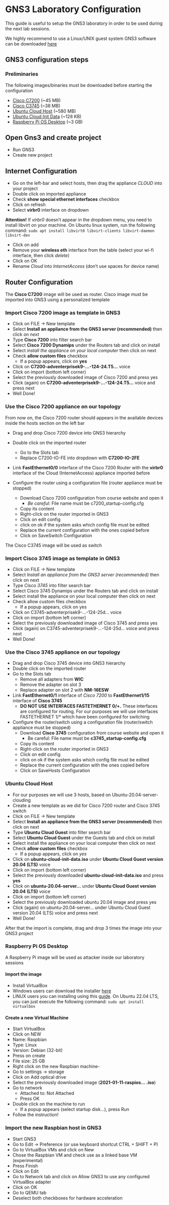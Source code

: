 # GNS3 Laboratory Configuration

This guide is useful to setup the GNS3 laboratory in order to be used during the next lab sessions.

We highly recommend to use a Linux/UNIX guest system GNS3 software can be downloaded [here](https://www.gns3.com/software/download)

## GNS3 configuration steps

### Preliminaries
The following images/binaries must be downloaded before starting the configuration
- [Cisco C7200](https://mega.nz/#!RZtA0SwD!XBjqI5Dkrienz7tHaYg601Dwq-ypAqWZv8Ut3mFuKoI) (~45 MB)
- [Cisco C3745](https://mega.nz/#!lR8Q1SpD!5j3lYt9roopuTK6NgHBp9HRM6YP3hq8RiK_nHA7Tktw) (~38 MB)
- [Ubuntu Cloud Host](http://cloud-images.ubuntu.com/releases/focal/release/ubuntu-20.04-server-cloudimg-amd64.img) (~580 MB)
- [Ubuntu Cloud Init Data](http://cloud-images.ubuntu.com/releases/focal/release/ubuntu-20.04-server-cloudimg-amd64.img) (~128 KB)
- [Raspberry Pi OS Desktop](https://downloads.raspberrypi.org/rpd_x86/images/rpd_x86-2021-01-12/2021-01-11-raspios-buster-i386.iso) (~3 GB)

## Open Gns3 and create project
- Run GNS3
- Create new project

## Internet Configuration
- Go on the left-bar and select hosts, then drag the appliance *CLOUD* into your project
- Double click on imported appliance
- Check **show special ethernet interfaces** checkbox
- Click on refresh
- Select **virbr0** interface on dropdown

**Attention!** If *virbr0* doesn’t appear in the dropdown menu, you need to install
libvirt on your machine. On Ubuntu linux system, run the following command:
`sudo apt install libvirt0 libvirt-clients libvirt-daemon libvirt-dev`
- Click on add
- Remove your **wireless eth** interface from the table (select your wi-fi interface, then click *delete*)
- Click on OK
- Rename *Cloud* into *InternetAccess* (don’t use spaces for device name)

## Router Configuration
The **Cisco C7200** image will be used as router. Cisco image must be imported into GNS3 using a personalized template

### Import Cisco 7200 image as template in GNS3
- Click on FILE -> New template
- Select **Install an appliance from the GNS3 server (recommended)** then click on *next*
- Type **Cisco 7200** into filter search bar
- Select **Cisco 7200 Dynamips** under the Routers tab and click on install
- Select *install the appliance on your local computer* then click on next
- Check **allow custom files** checkbox
  - If a popup appears, click on **yes**
- Click on **C7200-adventerprisek9-...-124-24.T5...** voice
- Click on import (bottom left corner)
- Select the previously downloaded image of Cisco 7200 and press yes
- Click (again) on **C7200-adventerprisek9-...-124-24.T5...** voice and press next
- Well Done!

### Use the Cisco 7200 appliance on our topology
From now on, the Cisco 7200 router should appears in the available devices inside the hosts section on the left bar
- Drag and drop Cisco 7200 device into GNS3 hierarchy
- Double click on the imported router
  - Go to the Slots tab
  - Replace C7200-IO-FE into dropdown with **C7200-IO-2FE**
- Link **FastEthernet0/0** interface of the Cisco 7200 Router with the **virbr0** interface of the Cloud (InternetAccess) appliance imported before
- Configure the router using a configuration file (router appliance must be stopped)

   - Download Cisco 7200 configuration from course website and open it
      - *Be careful:* File name must be c7200_startup-config.cfg
   - Copy its content
   - Right-click on the router imported in GNS3
   - Click on edit config
   - click on ok if the system asks which config file must be edited
   - Replace the current configuration with the ones copied before
   - Click on SaveSwitch Configuration

The Cisco C3745 image will be used as switch

### Import Cisco 3745 image as template in GNS3
- Click on FILE -> New template
- Select *Install an appliance from the GNS3 server (recommended)* then
click on next
- Type *Cisco 3745* into filter search bar
- Select Cisco 3745 Dynamips under the Routers tab and click on install
- Select install the appliance on your local computer then click on next
- Check allow custom files checkbox
  - If a popup appears, click on yes
- Click on C3745-adventerprisek9-...-124-25d... voice
- Click on import (bottom left corner)
- Select the previously downloaded image of Cisco 3745 and press yes
- Click (again) on C3745-adventerprisek9-...-124-25d... voice and press next
- Well Done!

### Use the Cisco 3745 appliance on our topology
- Drag and drop Cisco 3745 device into GNS3 hierarchy
- Double click on the imported router
- Go to the Slots tab
  - Remove all adapters from **WIC**
  - Remove the adapter on slot 3
  - Replace adapter on slot 2 with **NM-16ESW**
- Link **FastEthernet0/1** interface of *Cisco 7200* to **FastEthernet1/15** interface of **Cisco 3745**
  - **DO NOT USE INTERFACES FASTETHERNET 0/+.** These interfaces are configured for routing. For our purposes we will use interfaces FASTETHERNET 1/* which have been configured for switching
- Configure the router/switch using a configuration file (router/switch appliance must be stopped)
  - Download **Cisco 3745** configuration from course website and open it
    - Be careful: File name must be **c3745_startup-config.cfg**
  - Copy its content
  - Right-click on the router imported in GNS3
  - Click on edit config
  - click on ok if the system asks which config file must be edited
  - Replace the current configuration with the ones copied before
  - Click on SaveHosts Configuration

### Ubuntu Cloud Host
- For our purposes we will use 3 hosts, based on Ubuntu-20.04-server-clouding
- Create a new template as we did for Cisco 7200 router and Cisco 3745 switch
- Click on FILE -> New template
- Select **Install an appliance from the GNS3 server (recommended)**
then click on next
- Type **Ubuntu Cloud Guest** into filter search bar
- Select **Ubuntu Cloud Guest** under the Guests tab and click on install
- Select install the appliance on your local computer then click on
next
- Check **allow custom files** checkbox
  - If a popup appears, click on *yes*
- Click on **ubuntu-cloud-init-data.iso** under **Ubuntu Cloud Guest version 20.04 (LTS)** voice
- Click on import (bottom left corner)
- Select the previously downloaded **ubuntu-cloud-init-data.iso** and press **yes**
- Click on **ubuntu-20.04-server...** under **Ubuntu Cloud Guest version 20.04 (LTS)** voice
- Click on import (bottom left corner)
- Select the previously downloaded ubuntu 20.04 image and press yes
- Click (again) on ubuntu-20.04-server... under Ubuntu Cloud Guest
version 20.04 (LTS) voice and press next
- Well Done!

After that the import is complete, drag and drop 3 times the image into your GNS3 project 

### Raspberry Pi OS Desktop
A Raspberry Pi image will be used as attacker inside our laboratory sessions

#### Import the image
- Install VirtualBox
- Windows users can download the installer [here](https://download.virtualbox.org/virtualbox/6.1.26/VirtualBox-6.1.26-145957-Win.exe)
- LINUX users you can installing using this [guide](https://www.virtualbox.org/wiki/Linux_Downloads). On Ubuntu 22.04 LTS, you can just execute the following command: `sudo apt install virtualbox`

#### Create a new Virtual Machine
- Start VirtualBox
- Click on NEW
- Name: Raspbian
- Type: Linux
- Version: Debian (32-bit)
- Press on create
- File size: 25 GB
- Right click on the new Raspbian machine-
- Go to settings -> storage
- Click on Add optical drive
- Select the previously downloaded image (**2021-01-11-raspios... .iso**)
- Go to network
  - Attached to: Not Attached
  - Press OK
- Double click on the machine to run
  - If a popup appears (select startup disk...), press Run
- Follow the instruction!

### Import the new Raspbian host in GNS3
- Start GNS3
- Go to Edit -> Preference (or use keyboard shortcut CTRL + SHIFT + P)
- Go to VirtualBox VMs and click on New
- Chose the Raspbian VM and check use as a linked base VM (experimental)
- Press Finish
- Click on Edit
- Go to Network tab and click on Allow GNS3 to use any configured
VirtualBox adapter
- Click on OK
- Go to QEMU tab
- Deselect both checkboxes for hardware acceleration